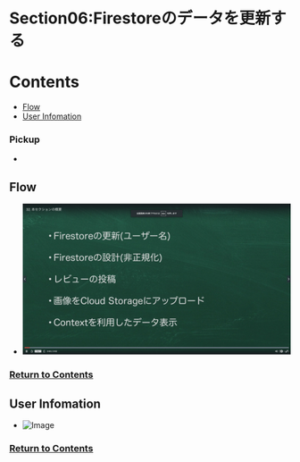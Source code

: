# Section06:Firestoreのデータを更新する

<a id = "contents">

# Contents
* [Flow](#flow)
* [User Infomation](#UserInfomation)

### Pickup
* 


<a id = "flow">

## Flow
* ![Image](../src/Section06/images/init001.png)

### [Return to Contents](#contents)


<a id = "UserInfomation">

## User Infomation
* ![Image](../src/Section06/images/infouser001.png)

### [Return to Contents](#contents)